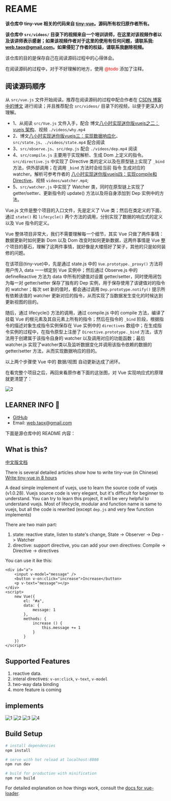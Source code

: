 # REAME

**该仓库中 tiny-vue 相关的代码来自 [tiny-vue](https://github.com/lihongxun945/tiny-vue)。源码所有权归原作者所有。**

**该仓库中 `src/videos/` 目录下的视频来自一个培训讲师，在这里对该视频作者以及该讲师表示感谢；如果该视频作者对于这里的使用有任何问题，请联系我: <web.taox@gmail.com>。如果侵犯了作者的权益，请联系我删除视频。**

该仓库的目的是保存自己在阅读源码过程中的心得体会。

在阅读源码的过程中，对于不好理解的地方，使用 <span style="color: red;">@todo</span> 添加了注释。

## 阅读源码顺序

从 `src/vue.js` 文件开始阅读。推荐在阅读源码的过程中配合作者在 [CSDN 博客中的博文](http://blog.csdn.net/lihongxun945/article/category/7259172) 进行阅读；并且推荐配合 `src/videos/` 目录下的视频，以便于更深入的理解。

* 1、从阅读 `src/Vue.js` 文件入手，配合 博文[八小时实现迷你版vuejs之二：vuejs 架构](http://blog.csdn.net/lihongxun945/article/details/78396197)、视频 `./videos/why.mp4`
* 2、博文[八小时实现迷你版vuejs三：实现数据响应化](http://blog.csdn.net/lihongxun945/article/details/78415262)、 `src/state.js`、`./videos/state.mp4` 配合阅读
* 3、`src/observe.js`、`src/dep.js` 配合 `./videos/dep.mp4` 阅读
* 4、`src/compile.js` 主要用于实现解析、生成 Dom 上定义的指令。`src/directive.js` 中实现了 Directive 类的定义以及在原型链上实现了 `_bind` 方法，供外部调用；在调用 `_bind` 方法时会给当前 指令 生成对应的 watcher。解析可参考作者的 [八小时实现迷你版vuejs四：实现compile和Directive](http://blog.csdn.net/lihongxun945/article/details/78489438)。视频 `videos/watcher.mp4`;
* 5、`src/watcher.js` 中实现了 Watcher 类，同时在原型链上实现了 getter/setter、更新指令的 update() 方法以及将自身添加到 Dep 实例中的方法。

Vue.js 文件是整个项目的入口文件，先是定义了 Vue 类；然后在类定义的下面，通过 `state()` 和 `lifecycle()` 两个方法的调用，分别实现了数据的响应式的定义以及 Vue 指令的定义。

Vue 整体项目非常大，我们不需要理解每一个细节，其实 Vue 只做了两件事情：数据更新时如何更新 Dom 以及 Dom 改变时如何更新数据，这两件事情是 Vue 整个项目的基石，理解了这两件事情，就好像是大楼搭好了架子，其他的只是如何装修的问题。

在该项目(tiny-vue)中，先是通过 state.js 中的 `Vue.prototype._proxy()` 方法将用户传入 data  一一绑定到 Vue 实例中；然后通过 Observe.js 中的 defineReactive 方法为 data 中所有的键值对设置 getter/setter，同时使用闭包为每一对 getter/setter 保存了独有的 Dep 实例，用于保存使用了该键值对的指令的 watcher；每次 set 新的值时，都会通过调用 `Dep.prototype.notify()` 提示所有依赖该值的 watcher 更新对应的指令，从而实现了当数据发生变化的时候达到更新视图的目的。

随后，通过 lifecycle() 方法的调用，通过 compile.js 中的 compile 方法，编译了挂载 Vue 的根元素及其自元素上所有的指令；然后在指令的 `_bind` 阶段，根据指令的描述对象生成指令实例保存在 Vue 实例中的 `directives` 数组中；在生成指令实例的过程中，在指令原型上注册了 `Directive.prototype._bind` 方法，该方法用于创建属于该指令自身的 watcher 以及调用对应的功能函数；最后 watcher.js 实现了watcher类以及监听数据变化并调用该指令依赖的数据的 getter/setter 方法，从而实现数据响应的目的。

以上两个步骤使 Vue 中的 数据/视图 自动更新达成了闭环。

在看完整个项目之后，再回来看原作者下面的这张图，对 Vue 实现响应式的原理就更清楚了：

![2](./imgs/2.png)

## LEARNER INFO 🐌

* [GitHub](https://github.com/Tao-Quixote)
* Email: <web.taox@gmail.com>

下面是源仓库中的 README 内容：

## What is this?

[中文版文档](./README.cn.md)

There is several detailed articles show how to write tiny-vue (in Chinese) [Write tiny-vue in 8 hours](http://blog.csdn.net/lihongxun945/article/category/7259172)

A dead simple implement of vuejs, use to learn the source code of vuejs (v1.0.28).
Vuejs source code is very elegant, but it's difficult for beginner to understand. You can try to learn this project, it will be very helpful to understand vuejs.
Most of lifecycle, modular and function name is same to vuejs, but all the code is rewrited (except `dep.js` and very few function implements)

There are two main part:

1. state: reactive state, listen to state's change, State -> Observer -> Dep -> Watcher
2. directive: support directive, you can add your own directives: Compile -> Directive -> directives

You can use it ike this:

```
<div id="a">
	<input v-model="message" />
	<button v-on:click="increase">Increase</button>
	<p v-text="message"></p>
</div>
<script>
	new Vue({
		el: "#a",
		data: {
			message: 1
		},
		methods: {
			increase () {
				this.message += 1
			}
		}
	})
</script>
```

## Supported Features

1. reactive data.
2. interal directives: `v-on:click`, `v-text`, `v-model`
3. two-way data binding
4. more feature is coming

## implements

![1](./imgs/1.png)
![2](./imgs/2.png)
![3](./imgs/3.png)
![4](./imgs/4.png)

## Build Setup

``` bash
# install dependencies
npm install

# serve with hot reload at localhost:8080
npm run dev

# build for production with minification
npm run build
```

For detailed explanation on how things work, consult the [docs for vue-loader](http://vuejs.github.io/vue-loader).
